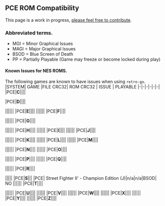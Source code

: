 ## PCE ROM Compatibility 
This page is a work in progress, [please feel free to contribute](https://github.com/DNA64/retro-go-rom-compatibility/tree/main).
### Abbreviated terms.
- MGI = Minor Graphical Issues
- MAGI = Major Graphical Issues
- BSOD = Blue Screen of Death
- PP = Partially Playable (Game may freeze or become locked during play)
#### Known Issues for NES ROMS.
The following games are known to have issues when using `retro-go`.
|SYSTEM| GAME |FILE CRC32| ROM CRC32 | ISSUE | PLAYABLE
|-|-|-|-|-|-|
|PCE|**C**||||

|PCE|**D**||||

||||||
|PCE|**E**||||
||||||
|PCE|**F**||||

||||||
|PCE|**G**||||

||||||
|PCE|**H**||||
||||||
|PCE|**I**||||
||||||
|PCE|**J**||||

||||||
|PCE|**K**||||
||||||
|PCE|**L**||||
||||||
|PCE|**M**||||

||||||
|PCE|**N**||||
||||||
|PCE|**O**||||

||||||
|PCE|**P**||||
||||||
|PCE|**Q**||||

||||||
|PCE|**R**||||

|||||
|PCE|**S**|||
|PCE| Street Fighter II' - Champion Edition (J)|n/a|n/a|BSOD| NO
||||||
|PCE|**T**||||

||||||
|PCE|**U**||||
||||||
|PCE|**V**||||
||||||
|PCE|**W**||||
||||||
|PCE|**X**||||
||||||
|PCE|**Y**||||
||||||
|PCE|**Z**||||
